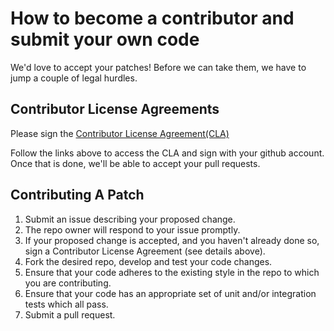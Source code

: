# How to become a contributor and submit your own code

We'd love to accept your patches! Before we can take them, we
have to jump a couple of legal hurdles.

## Contributor License Agreements

Please sign the [Contributor License Agreement(CLA)](https://cla-assistant.io/blockstack/blockstack-ios)

Follow the links above to access the CLA and sign with your github account. Once that is done, we'll be able to
accept your pull requests.

## Contributing A Patch

1. Submit an issue describing your proposed change.
1. The repo owner will respond to your issue promptly.
1. If your proposed change is accepted, and you haven't already done so, sign a
   Contributor License Agreement (see details above).
1. Fork the desired repo, develop and test your code changes.
1. Ensure that your code adheres to the existing style in the repo to which
   you are contributing.
1. Ensure that your code has an appropriate set of unit and/or integration tests which all pass.
1. Submit a pull request.
